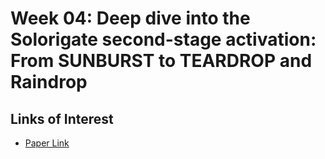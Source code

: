 # Week 04: Deep dive into the Solorigate second-stage activation: From SUNBURST to TEARDROP and Raindrop

## Links of Interest
* [Paper Link](https://www.microsoft.com/security/blog/2021/01/20/deep-dive-into-the-solorigate-second-stage-activation-from-sunburst-to-teardrop-and-raindrop/)

